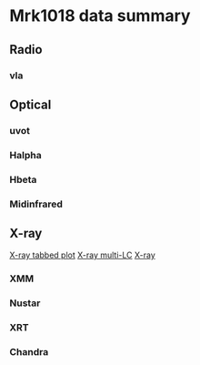 # Mrk1018 data summary


## Radio
### vla


## Optical
### uvot

### Halpha
### Hbeta

### Midinfrared


## X-ray
[X-ray tabbed plot](./Mrk1018-tabbed.html)
[X-ray multi-LC](./Mrk1018-multi-LC.html)
[X-ray](./Mrk1018-xray.html)

### XMM
### Nustar
### XRT
### Chandra
